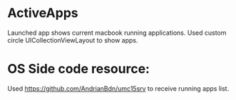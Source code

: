 # ActiveApps

Launched app shows current macbook running applications. 
Used custom circle UICollectionViewLayout to show apps.

# OS Side code resource: 
Used https://github.com/AndrianBdn/umc15srv to receive running apps list.
